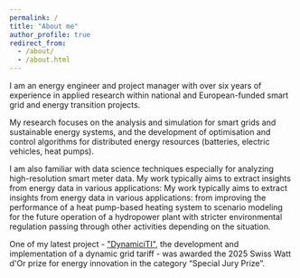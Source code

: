 ```yaml
---
permalink: /
title: "About me"
author_profile: true
redirect_from: 
  - /about/
  - /about.html
---
```


I am an energy engineer and project manager with over six years of experience in applied research within national and European-funded smart grid and energy transition projects. 

My research focuses on the analysis and simulation for smart grids and sustainable energy systems, and the development of optimisation and control algorithms for distributed energy resources (batteries, electric vehicles, heat pumps). 

I am also familiar with data science techniques especially for analyzing high-resolution smart meter data. My work typically aims to extract insights from energy data in various applications: My work typically aims to extract insights from energy data in various applications: from improving the performance of a heat pump-based heating system to scenario modeling for the future operation of a hydropower plant with stricter environmental regulation passing through other activities depending on the situation.


One of my latest project - ["DynamiciTI"](https://m4.ti.ch/fileadmin/GENERALE/FER/documenti/Progetto_FER-DynamiciTI.pdf), the development and implementation of a dynamic grid tariff - was awarded the 2025 Swiss Watt d'Or prize for energy innovation in the category “Special Jury Prize”.
